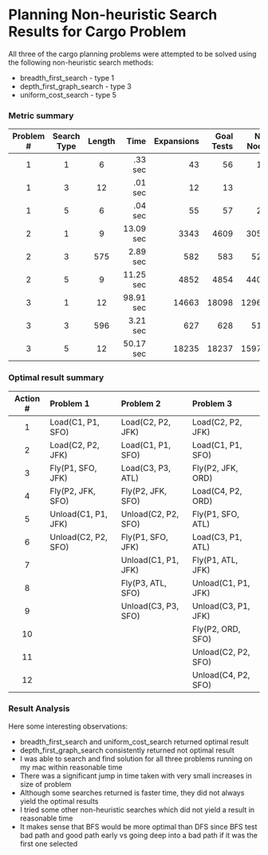 # Planning Non-heuristic Search Results for Cargo Problem 

All three of the cargo planning problems were attempted to be solved using the following non-heuristic search methods: 

* breadth_first_search - type 1
* depth_first_graph_search - type 3
* uniform_cost_search - type 5

### Metric summary
Problem # | Search Type  | Length  | Time   | Expansions | Goal Tests | New Nodes
:------:  | :------:      | :------: | ------:| ------:    | ------:    | ------: 
 1 | 1 | 6 | .33 sec| 43 | 56 | 180 
 1 | 3 | 12 | .01 sec | 12 | 13 | 48
 1 | 5 | 6 | .04 sec | 55 | 57 | 224
 2 | 1 | 9 | 13.09 sec| 3343 | 4609 | 30509 
 2 | 3 | 575 | 2.89 sec | 582 | 583 | 5211
 2 | 5 | 9 | 11.25 sec | 4852 | 4854 | 44030
 3 | 1 | 12 | 98.91 sec| 14663 | 18098 | 129631 
 3 | 3 | 596 | 3.21 sec | 627 | 628 | 5176
 3 | 5 | 12 | 50.17 sec | 18235 | 18237 | 159716

### Optimal result summary
Action # | Problem 1 | Problem 2 | Problem 3
 :------:  | :------  | :------ | :------  
1 | Load(C1, P1, SFO) | Load(C2, P2, JFK)     | Load(C2, P2, JFK)
2 | Load(C2, P2, JFK) | Load(C1, P1, SFO)     | Load(C1, P1, SFO)
3 | Fly(P1, SFO, JFK) | Load(C3, P3, ATL)     | Fly(P2, JFK, ORD)
4 | Fly(P2, JFK, SFO) | Fly(P2, JFK, SFO)     | Load(C4, P2, ORD)
5 | Unload(C1, P1, JFK) | Unload(C2, P2, SFO) | Fly(P1, SFO, ATL)
6 | Unload(C2, P2, SFO) | Fly(P1, SFO, JFK)   | Load(C3, P1, ATL)
7 |                     | Unload(C1, P1, JFK) | Fly(P1, ATL, JFK)
8 |                     | Fly(P3, ATL, SFO)   | Unload(C1, P1, JFK)
9 |                     | Unload(C3, P3, SFO) | Unload(C3, P1, JFK)
10 |                    |                     | Fly(P2, ORD, SFO)
11 |                    |                     | Unload(C2, P2, SFO)
12 |                    |                     | Unload(C4, P2, SFO)



### Result Analysis

Here some interesting observations: 
* breadth_first_search and uniform_cost_search returned optimal result
* depth_first_graph_search consistently returned not optimal result
* I was able to search and find solution for all three problems running on my mac within reasonable time
* There was a significant jump in time taken with very small increases in size of problem 
* Although some searches returned is faster time, they did not always yield the optimal results
* I tried some other non-heuristic searches which did not yield a result in reasonable time
* It makes sense that BFS would be more optimal than DFS since BFS test bad path and good path early vs going deep into a bad path if it was the first one selected

